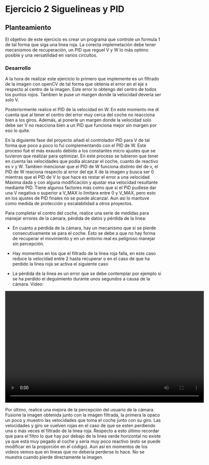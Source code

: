 # Ejercicio 2 Siguelineas y PID

## Planteamiento
El objetivo de este ejercicio es crear un programa que controle un formula 1 de tal forma que siga una linea roja. La corecta implemetación debe tener mecanismos de recuperación,
un PID que reguel V y W lo más optimo posible y una versatilidad en varios circuitos.

### Desarrollo
A la hora de realizar este ejercicio lo primero que implemente es un filtrado de la imagen con openCV de tal forma que obtenía el error en el eje x respecto al centro de la imagen.
Este error lo obtengo del centro de todos los puntos rojos. Tambien le puse un margen donde la velocidad devería ser solo V.

Posteriormente realice el PID de la velocidad en W. En este momento me di cuenta que al tener el centro del error muy cerca del coche no reacciona bien a los giros. Además, al ponerle un
margen donde la velocidad solo debe ser V no reacciona bien a un PID que funciona mejor sin margen por eso lo quite.

En la diguiente fase del proyecto añadi el controlador PID para V de tal forma que poco a poco lo fui complementando con el PID de W. Este proceso fué el más exausto debido a los
constantes micro ajustes que se tuvieron que realizar para optimizar. En este proceso se tubieron que tener en cuenta las velocidades que podía alcanzar el coche, cuanto de reactivo es v
y W. Tambien mencionar que el PID de W funciona distinto del de v, el PID de W reaciona respecto al error del eje X de la imagen y busca ser 0 mientras que el PID de V lo que hace es restar
el error a una velocidad Máxima dada y con alguna modificación y ajustar esa velocidad resultante mediante PID. Tiene algunos factores más como que si el PID pudiese dar una V negativa o superior
a V_MAX lo limitara entre 0 y V_MAX, pero esto en los ajustes de PID finales no se puede alcanzar. Aun así lo mantuve como medida de protección y escalabilidad a otros proyectos.

Para completar el contro del coche, realice una serie de medidas para manejar errores de la cámara, pérdida de datos y pérdida de la linea:
- En cuanto a pérdida de la cámara, hay un mecanismo que si se pierde consecutivamente se para el coche. Esto se debe a que no hay forma de recuperar el movimiento y en un entorno real es peligroso manejar sin percepción.

- Hay momentos en los que el filtrado de la linea roja falla, en este caso reduce la velocidad entre 2 hasta recuperar o en el caso de que ha perdido la linea roja se activa el siguiente caso

- La pérdida de la linea es un error que se debe contemplar por ejemplo si se ha perdido el deguimiento durante unos segundos a causa de la cámara. Video:
<video width="640" height="360" controls>
  <source src="video/p2_buscar.mp4" type="video/mp4">
  Tu navegador no soporta el video.
</video>

Por último, realice una mejora de la percepción del usuario de la cámara. Fusione la imagen obtenida junto con la imagen filtrada, la primera la opaco un poco y muestro las velocidades que toma el coche junto con su giro.
Las velocidades y giro se vuelven rojas en el caso de que se esten perdiendo una o más veces el filtrado de la linea roja. Respecto a esto último recordar que para el filtro lo que hay por debajo de la linea verde horizontal
no existe ya que está muy pegado al coche y sería muy poco reactivo (esto se puede modificar en la proporción en el código). Aun así en momentos de los videos vemos que en lineas que no debería perderse lo hace.
No se muestra cuando pierde directamente la imagen.


